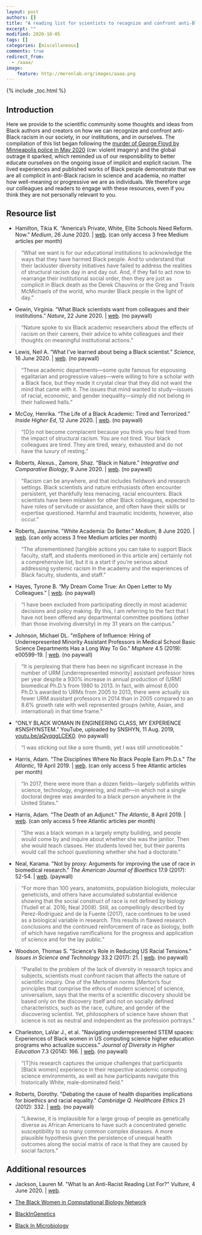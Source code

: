 ```yaml
---
layout: post
authors: []
title: "A reading list for scientists to recognize and confront anti-Black racism"
excerpt: ""
modified: 2020-10-05
tags: []
categories: [miscellaneous]
comments: true
redirect_from:
  - /aaaa/
image:
    feature: http://merenlab.org/images/aaaa.png
---
```


{% include _toc.html %}

## Introduction

Here we provide to the scientific community some thoughts and ideas from Black authors and creators on how we can recognize and confront anti-Black racism in our society, in our institutions, and in ourselves. The compilation of this list began following the [murder of George Floyd by Minneapolis police in May 2020](https://en.wikipedia.org/wiki/Killing_of_George_Floyd) (cw: violent imagery) and the global outrage it sparked, which reminded us of our responsibility to better educate ourselves on the ongoing issue of implicit and explicit racism. The lived experiences and published works of Black people demonstrate that we are all complicit in anti-Black racism in science and academia, no matter how well-meaning or progressive we are as individuals. We therefore urge our colleagues and readers to engage with these resources, even if you think they are not personally relevant to you.

## Resource list

* Hamilton, Tikia K. “America’s Private, White, Elite Schools Need Reform. Now.” *Medium*, 26 June 2020. | [web](https://momentum.medium.com/the-death-of-diversity-a-call-for-radical-reform-in-pwis-3a5018065aa). (can only access 3 free Medium articles per month)

<blockquote markdown="1">
“What we want is for our educational institutions to acknowledge the ways that they have harmed Black people. And to understand that their lackluster diversity initiatives have failed to address the realities of structural racism day in and day out. And, if they fail to act now to rearrange their institutional social order, then they are just as complicit in Black death as the Derek Chauvins or the Greg and Travis McMichaels of the world, who murder Black people in the light of day.”
</blockquote>

* Gewin, Virginia. “What Black scientists want from colleagues and their institutions.” *Nature*, 22 June 2020. | [web](https://www.nature.com/articles/d41586-020-01883-8). (no paywall)

<blockquote markdown="1">
“Nature spoke to six Black academic researchers about the effects of racism on their careers, their advice to white colleagues and their thoughts on meaningful institutional actions.”
</blockquote>

* Lewis, Neil A. “What I've learned about being a Black scientist.” *Science*, 16 June 2020. | [web](https://www.sciencemag.org/careers/2020/06/what-ive-learned-about-being-black-scientist). (no paywall)

<blockquote markdown="1">
“These academic departments—some quite famous for espousing egalitarian and progressive values—were willing to hire a scholar with a Black face, but they made it crystal clear that they did not want the mind that came with it. The issues that mind wanted to study—issues of racial, economic, and gender inequality—simply did not belong in their hallowed halls.”
</blockquote>

* McCoy, Henrika. “The Life of a Black Academic: Tired and Terrorized.” *Inside Higher Ed*, 12 June 2020. | [web](https://www.insidehighered.com/advice/2020/06/12/terror-many-black-academics-are-experiencing-has-left-them-absolutely-exhausted). (no paywall)

<blockquote markdown="1">
“[D]o not become complacent because you think you feel tired from the impact of structural racism. You are not tired. Your black colleagues are tired. They are tired, weary, exhausted and do not have the luxury of resting.”
</blockquote>

* Roberts, Alexus., Zamore, Shaz. “Black in Nature.” *Integrative and Comparative Biology*, 9 June 2020. | [web](https://integrativeandcomparativebiology.wordpress.com/2020/06/09/black-in-nature/). (no paywall)

<blockquote markdown="1">
“Racism can be anywhere, and that includes fieldwork and research settings. Black scientists and nature enthusiasts often encounter persistent, yet thankfully less menacing, racial encounters. Black scientists have been mistaken for other Black colleagues, expected to have roles of servitude or assistance, and often have their skills or expertise questioned. Harmful and traumatic incidents, however, also occur.”
</blockquote>

* Roberts, Jasmine. "White Academia: Do Better." *Medium*, 8 June 2020. | [web](https://medium.com/the-faculty/white-academia-do-better-fa96cede1fc5). (can only access 3 free Medium articles per month)

<blockquote markdown="1">
“The aforementioned [tangible actions you can take to support Black faculty, staff, and students mentioned in this article are] certainly not a comprehensive list, but it is a start if you’re serious about addressing systemic racism in the academy and the experiences of Black faculty, students, and staff.”
</blockquote>

* Hayes, Tyrone B. “My Dream Come True: An Open Letter to My Colleagues.” | [web](https://rothfelslab.berkeley.edu/2020/06/04/the-rothfels-lab-stands-against-racism-everywhere/). (no paywall)

<blockquote markdown="1">
“I have been excluded from participating directly in most academic decisions and policy making. By this, I am referring to the fact that I have not been offered any departmental committee positions (other than those involving diversity) in my 31 years on the campus.”
</blockquote>

* Johnson, Michael DL. "mSphere of Influence: Hiring of Underrepresented Minority Assistant Professors in Medical School Basic Science Departments Has a Long Way To Go." *Msphere* 4.5 (2019): e00599-19. | [web](https://msphere.asm.org/content/4/5/e00599-19).  (no paywall)

<blockquote markdown="1">
“It is perplexing that there has been no significant increase in the number of URM [underrepresented minority] assistant professor hires per year despite a 930% increase in annual production of (URM) biomedical Ph.D.’s from 1980 to 2013. In fact, with almost 6,000 Ph.D.’s awarded to URMs from 2005 to 2013, there were actually six fewer URM assistant professors in 2014 than in 2005 compared to an 8.6% growth rate with well represented groups (white, Asian, and international) in that time frame.”
</blockquote>

* “ONLY BLACK WOMAN IN ENGINEERING CLASS, MY EXPERIENCE #SNSHYNSTEM.” YouTube, uploaded by SNSHYN, 11 Aug. 2019, [youtu.be/aQyqggLCEK0](https://youtu.be/aQyqggLCEK0). (no paywall)

<blockquote markdown="1">
“I was sticking out like a sore thumb, yet I was still unnoticeable.”
</blockquote>

* Harris, Adam. "The Disciplines Where No Black People Earn Ph.D.s." *The Atlantic*, 19 April 2019. | [web](https://www.theatlantic.com/education/archive/2019/04/lack-of-black-doctoral-students/587413/). (can only access 5 free Atlantic articles per month)

<blockquote markdown="1">
“In 2017, there were more than a dozen fields—largely subfields within science, technology, engineering, and math—in which not a single doctoral degree was awarded to a black person anywhere in the United States.”
</blockquote>

* Harris, Adam. “The Death of an Adjunct.” *The Atlantic*, 8 April 2019. | [web](https://www.theatlantic.com/education/archive/2019/04/adjunct-professors-higher-education-thea-hunter/586168/). (can only access 5 free Atlantic articles per month)

<blockquote markdown="1">
“She was a black woman in a largely empty building, and people would come by and inquire about whether she was the janitor. Then she would teach classes. Her students loved her, but their parents would call the school questioning whether she had a doctorate.”
</blockquote>

* Neal, Karama. "Not by proxy: Arguments for improving the use of race in biomedical research." *The American Journal of Bioethics* 17.9 (2017): 52-54. | [web](https://doi.org/10.1080/15265161.2017.1353176). (paywall)

<blockquote markdown="1">
“For more than 100 years, anatomists, population biologists, molecular geneticists, and others have accumulated substantial evidence showing that the social construct of race is not defined by biology (Yudell et al. 2016; Neal 2008). Still, as compellingly described by Perez-Rodriguez and de la Fuente (2017), race continues to be used as a biological variable in research. This results in flawed research conclusions and the continued reinforcement of race as biology, both of which have negative ramifications for the progress and application of science and for the lay public.”
</blockquote>

* Woodson, Thomas S. "Science's Role in Reducing US Racial Tensions." *Issues in Science and Technology* 33.2 (2017): 21. | [web](https://issues.org/perspective-sciences-role-in-reducing-us-racial-tensions/). (no paywall)

<blockquote markdown="1">
“Parallel to the problem of the lack of diversity in research topics and subjects, scientists must confront racism that affects the nature of scientific inquiry. One of the Mertonian norms [Merton’s four principles that comprise the ethos of modern science] of science, universalism, says that the merits of a scientific discovery should be based only on the discovery itself and not on socially defined characteristics, such as the race, culture, and gender of the discovering scientist. Yet, philosophers of science have shown that science is not as neutral and independent as the profession portrays.”
</blockquote>

* Charleston, LaVar J., et al. "Navigating underrepresented STEM spaces: Experiences of Black women in US computing science higher education programs who actualize success." *Journal of Diversity in Higher Education* 7.3 (2014): 166. | [web](https://www.researchgate.net/publication/273716784_Navigating_Underrepresented_STEM_Spaces_Experiences_of_Black_Women_in_US_Computing_Science_Higher_Education_Programs_Who_Actualize_Success). (no paywall)

<blockquote markdown="1">
“[T]his research captures the unique challenges that participants [Black women] experience in their respective academic computing science environments, as well as how participants navigate this historically White, male-dominated field.”
</blockquote>

* Roberts, Dorothy. "Debating the cause of health disparities implications for bioethics and racial equality." *Cambridge Q. Healthcare Ethics* 21 (2012): 332. |  [web](https://scholarship.law.upenn.edu/cgi/viewcontent.cgi?article=1572&context=faculty_scholarship). (no paywall)

<blockquote markdown="1">
“Likewise, it is implausible for a large group of people as genetically diverse as African Americans to have such a concentrated genetic susceptibility to so many common complex diseases. A more plausible hypothesis given the persistence of unequal health outcomes along the social matrix of race is that they are caused by social factors."
</blockquote>

## Additional resources

* Jackson, Lauren M. "What Is an Anti-Racist Reading List For?" *Vulture*, 4 June 2020. | [web](https://www.vulture.com/2020/06/anti-racist-reading-lists-what-are-they-for.html).

* [The Black Women in Computational Biology Network](https://www.blackwomencompbio.org/)

* [BlackInGenetics](https://www.blackingenetics.com/)

* [Black In Microbiology](https://blackinmicrobiology.org/)
